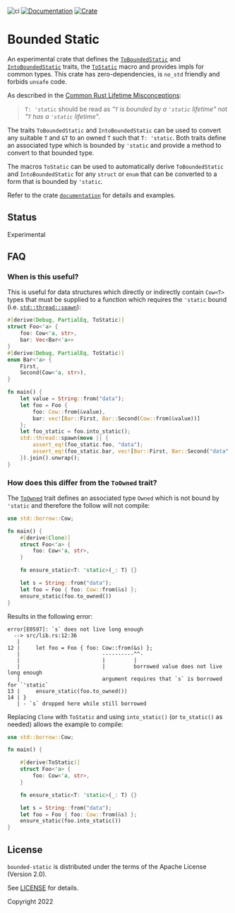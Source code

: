 ![ci](https://github.com/fujiapple852/bounded-static/actions/workflows/ci.yml/badge.svg)
[![Documentation](https://docs.rs/bounded-static/badge.svg)](https://docs.rs/bounded-static/0.4.0)
[![Crate](https://img.shields.io/crates/v/bounded-static.svg)](https://crates.io/crates/bounded-static/0.4.0)

# Bounded Static
An experimental crate that defines the [`ToBoundedStatic`](https://docs.rs/bounded-static/0.4.0/bounded_static/trait.ToBoundedStatic.html) 
and [`IntoBoundedStatic`](https://docs.rs/bounded-static/0.4.0/bounded_static/trait.IntoBoundedStatic.html) traits, 
the [`ToStatic`](https://docs.rs/bounded-static/0.4.0/bounded_static/derive.ToStatic.html) macro and provides impls 
for common types.  This crate has zero-dependencies, is `no_std` friendly and 
forbids `unsafe` code.

As described in
the [Common Rust Lifetime Misconceptions](https://github.com/pretzelhammer/rust-blog/blob/master/posts/common-rust-lifetime-misconceptions.md#2-if-t-static-then-t-must-be-valid-for-the-entire-program):

> `T: 'static` should be read as _"`T` is bounded by a `'static` lifetime"_ not _"`T` has a `'static` lifetime"_.

The traits `ToBoundedStatic` and `IntoBoundedStatic` can be used to convert any suitable `T` and `&T` to an
owned `T` such that `T: 'static`.  Both traits define an associated type which is bounded by `'static` and provide a 
method to convert to that bounded type.

The macros `ToStatic` can be used to automatically derive `ToBoundedStatic` and `IntoBoundedStatic` for any `struct` 
or `enum` that can be converted to a form that is bounded by `'static`.

Refer to the crate [`documentation`](https://docs.rs/bounded-static/0.4.0/bounded_static) for details and examples.

## Status

Experimental

## FAQ

### When is this useful?

This is useful for data structures which directly or indirectly contain `Cow<T>` types that must be supplied to 
a function which requires the `'static` bound (i.e. [`std::thread::spawn`](https://doc.rust-lang.org/std/thread/fn.spawn.html)):

```rust
#[derive(Debug, PartialEq, ToStatic)]
struct Foo<'a> {
    foo: Cow<'a, str>,
    bar: Vec<Bar<'a>>
}
#[derive(Debug, PartialEq, ToStatic)]
enum Bar<'a> {
    First,
    Second(Cow<'a, str>),
}

fn main() {
    let value = String::from("data");
    let foo = Foo {
        foo: Cow::from(&value),
        bar: vec![Bar::First, Bar::Second(Cow::from(&value))]
    };
    let foo_static = foo.into_static();
    std::thread::spawn(move || {
        assert_eq!(foo_static.foo, "data");
        assert_eq!(foo_static.bar, vec![Bar::First, Bar::Second("data".into())])
    }).join().unwrap();
}
```

### How does this differ from the `ToOwned` trait?

The [`ToOwned`](https://doc.rust-lang.org/std/borrow/trait.ToOwned.html) trait defines an associated type `Owned` which
is not bound by `'static` and therefore the follow will not compile:

```rust
use std::borrow::Cow;

fn main() {
    #[derive(Clone)]
    struct Foo<'a> {
        foo: Cow<'a, str>,
    }

    fn ensure_static<T: 'static>(_: T) {}

    let s = String::from("data");
    let foo = Foo { foo: Cow::from(&s) };
    ensure_static(foo.to_owned())
}
```

Results in the following error:

```
error[E0597]: `s` does not live long enough
  --> src/lib.rs:12:36
   |
12 |     let foo = Foo { foo: Cow::from(&s) };
   |                          ----------^^-
   |                          |         |
   |                          |         borrowed value does not live long enough
   |                          argument requires that `s` is borrowed for `'static`
13 |     ensure_static(foo.to_owned())
14 | }
   | - `s` dropped here while still borrowed
```

Replacing `Clone` with `ToStatic` and using `into_static()` (or `to_static()` as needed) allows the example to compile:

```rust
use std::borrow::Cow;

fn main() {

    #[derive(ToStatic)]
    struct Foo<'a> {
        foo: Cow<'a, str>,
    }

    fn ensure_static<T: 'static>(_: T) {}

    let s = String::from("data");
    let foo = Foo { foo: Cow::from(&s) };
    ensure_static(foo.into_static())
}
```

## License

`bounded-static` is distributed under the terms of the Apache License (Version 2.0).

See [LICENSE](LICENSE) for details.

Copyright 2022